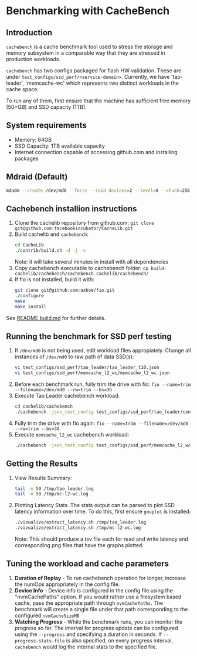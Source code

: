 # Benchmarking with CacheBench

## Introduction

`cachebench` is a cache benchmark tool used to stress the storage and
memory subsystem in a comparable way that they are stressed
in production workloads.

`cachebench` has two configs packaged for flash HW validation.
These are under `test_configs/ssd_perf/<service-domain>`.
Currently, we have 'tao-leader', 'memcache-wc' which represents two
distinct workloads in the cache space.

To run any of them, first ensure that the machine has
sufficient free memory (50+GB) and SSD capacity (1TB).

## System requirements

* Memory: 64GB
* SSD Capacity: 1TB available capacity
* Internet connection capable of accessing github.com and installing packages

## Mdraid (Default)

```sh
mdadm --create /dev/md0 --force --raid-devices=2 --level=0 --chunk=256 /dev/nvme1n1 /dev/nvme2n1
```

## Cachebench installion instructions

1. Clone the cachelib repository from github.com:
   `git clone git@github.com:facebookincubator/CacheLib.git`
2. Build cachelib and `cachebench`:
    ```sh
    cd CacheLib
   ./contrib/build.sh -d -j -v
   ```
    Note: it will take several minutes in install with all dependencies
3. Copy cachebench executable to cachebench folder:
    `cp build-cachelib/cachebench/cachebench cachelib/cachebench/`
4. If fio is not installed, build it with:
    ```sh
    git clone git@github.com:axboe/fio.git
    ./configure
    make
    make install
    ```

See [README.build.md](README.build.md) for further details.

## Running the benchmark for SSD perf testing

1. If `/dev/md0` is not being used, edit workload files appropiately.
   Change all instances of `/dev/md0` to raw path of data SSD(s):
    ```sh
    vi test_configs/ssd_perf/tao_leader/tao_leader_t10.json
    vi test_configs/ssd_perf/memcache_l2_wc/memcache_l2_wc.json
    ```
2. Before each benchmark run, fully trim the drive with fio:
   `fio --name=trim --filename=/dev/md0 --rw=trim --bs=3G`
3. Execute Tao Leader cachebench workload:
    ```sh
    cd cachelib/cachebench
    ./cachebench -json_test_config test_configs/ssd_perf/tao_leader/config.json --progress_stats_file=/tmp/tao_leader.log
    ```
4. Fully trim the drive with fio again:
   `fio --name=trim --filename=/dev/md0 --rw=trim --bs=3G`
5. Execute `memcache_l2_wc` cachebench workload:
    ```sh
    ./cachebench -json_test_config test_configs/ssd_perf/memcache_l2_wc/config.json —progress_stats_file=/tmp/mc-l2-wc.log
    ```

## Getting the Results

1.  View Results Summary:
    ```sh
    tail -n 50 /tmp/tao_leader.log
    tail -n 50 /tmp/mc-l2-wc.log
    ```
2.  Plotting Latency Stats. The stats output can be parsed
    to plot SSD latency information over time. To do this,
    first ensure `gnuplot` is installed:
    ```sh
    ./vizualize/extract_latency.sh /tmp/tao_leader.log
    ./vizualize/extract_latency.sh /tmp/mc-l2-wc.log
    ```
    Note: This should produce a tsv file each for read and write latency and
    corresponding png files that have the graphs plotted.


## Tuning the workload and cache parameters

1. **Duration of Replay** - To run cachebench operation for longer,
   increase the numOps appropriately in the config file.
2. **Device Info** - Device info is configured in the config file
   using the "nvmCachePaths" option.  If you would rather use a
   filesystem based cache, pass the appropriate path through
   `nvmCachePaths`.  The benchmark will create a single file
   under that path corresponding to the configured `nvmCacheSizeMB`
3. **Watching Progress** -  While the benchmark runs, you can monitor the
   progress so far. The interval for progress update can be configured
   using the `--progress` and specifying a duration in seconds.
   If `--progress-stats-file` is also specified, on every progress
   interval, `cachebench` would log the internal stats to the specified file.

